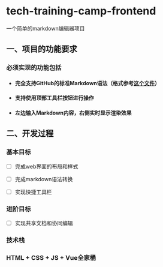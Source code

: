 # tech-training-camp-frontend

一个简单的markdown编辑器项目

## 一、项目的功能要求

### 必须实现的功能包括

- #### **完全支持GitHub的标准Markdown语法**（格式参考[这个文件](https://github.github.com/gfm/)）

- #### **支持使用顶部工具栏按钮进行操作**

- #### **左边输入Markdown内容，右侧实时显示渲染效果**

## 二、开发过程

### 基本目标

- [ ]  完成web界面的布局和样式

- [ ]  完成markdown语法转换

- [ ]  实现快捷工具栏

### 进阶目标

- [ ] 实现共享文档和协同编辑

### 技术栈

### 	HTML + CSS + JS + Vue全家桶




